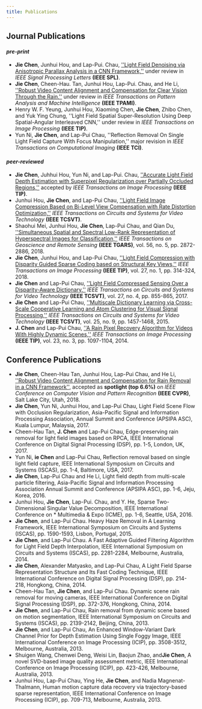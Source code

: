 ```yaml
---
title: Publications
---
```

## Journal Publications  

#### _pre-print_  
* **Jie Chen**, Junhui Hou, and Lap-Pui. Chau, [''Light Field Denoising via Anisotropic Parallax Analysis in a CNN Framework,''](https://arxiv.org/abs/1805.12358) under review in _IEEE Signal Processing Letters_ **(IEEE SPL)**.  
* **Jie Chen**,  Cheen-Hau. Tan, Junhui Hou, Lap-Pui. Chau, and He Li, [''Robust Video Content Alignment and Compensation for Clear Vision Through the Rain,''](https://arxiv.org/abs/1804.09555) under review in _IEEE Transactions on Pattern Analysis and Machine Intelligence_ **(IEEE TPAMI)**.  
* Henry W. F. Yeung, Junhui Hou, Xiaoming Chen, **Jie Chen**, Zhibo Chen, and Yuk Ying Chung, ''Light Field Spatial Super-Resolution Using Deep Spatial-Angular Interleaved CNN,'' under review in _IEEE Transactions on Image Processing_ **(IEEE TIP)**.  
* Yun Ni, **Jie Chen**, and Lap-Pui Chau, ''Reflection Removal On Single Light Field Capture With Focus Manipulation,'' major revision in _IEEE Transactions on Computational Imaging_ **(IEEE TCI)**.  

#### _peer-reviewed_ 
* **Jie Chen**, Juhhui Hou, Yun Ni, and Lap-Pui. Chau, [''Accurate Light Field Depth Estimation with Superpixel Regularization over Partially Occluded Regions,''](https://arxiv.org/abs/1708.01964) accepted by _IEEE Transactions on Image Processing_ **(IEEE TIP)**.  
* Junhui Hou, **Jie Chen**, and Lap-Pui Chau, [''Light Field Image Compression Based on Bi-Level View Compensation with Rate Distortion Optimization,''](https://ieeexplore.ieee.org/abstract/document/8283506/) _IEEE Transactions on Circuits and Systems for Video Technology_ **(IEEE TCSVT)**.  
* Shaohui Mei, Junhui Hou, **Jie Chen**, Lap-Pui Chau, and Qian Du, [''Simultaneous Spatial and Spectral Low-Rank Representation of Hyperspectral Images for Classification,''](https://ieeexplore.ieee.org/abstract/document/8248629/) _IEEE Transactions on Geoscience and Remote Sensing_ **(IEEE TGARS)**, vol. 56, no. 5, pp. 2872-2886, 2018.  
* **Jie Chen**, Junhui Hou, and Lap-Pui Chau, [''Light Field Compression with Disparity Guided Sparse Coding based on Structural Key Views,''](http://ieeexplore.ieee.org/document/8030107/) _IEEE Transactions on Image Processing_ **(IEEE TIP)**, vol. 27, no. 1, pp. 314-324, 2018.  
* **Jie Chen** and Lap-Pui Chau, [''Light Field Compressed Sensing Over a Disparity-Aware Dictionary,''](http://ieeexplore.ieee.org.ezlibproxy1.ntu.edu.sg/document/7368916/) _IEEE Transactions on Circuits and Systems for Video Technology_ **(IEEE TCSVT)**, vol. 27, no. 4, pp. 855-865, 2017.  
* **Jie Chen** and Lap-Pui Chau, [''Multiscale Dictionary Learning via Cross-Scale Cooperative Learning and Atom Clustering for Visual Signal Processing,''](http://ieeexplore.ieee.org.ezlibproxy1.ntu.edu.sg/document/7014226/) _IEEE Transactions on Circuits and Systems for Video Technology_ **(IEEE TCSVT)**, vol. 25, no. 9, pp. 1457-1468, 2015.  
* **J. Chen** and Lap-Pui Chau, [''A Rain Pixel Recovery Algorithm for Videos With Highly Dynamic Scenes,''](http://ieeexplore.ieee.org.ezlibproxy1.ntu.edu.sg/document/6662475/) _IEEE Transactions on Image Processing_ **(IEEE TIP)**, vol. 23, no. 3, pp. 1097-1104, 2014. 

## Conference Publications  
* **Jie Chen**, Cheen-Hau Tan, Junhui Hou, Lap-Pui Chau, and He Li, [''Robust Video Content Alignment and Compensation for Rain Removal in a CNN Framework''](https://arxiv.org/abs/1708.01964), accepted as **spotlight (top 6.6%)** on _IEEE Conference on Computer Vision and Pattern Recognition_ **(IEEE CVPR)**, Salt Lake City, Utah, 2018.  
* **Jie Chen**, Yun Ni, Junhui Hou, and Lap-Pui Chau, Light Field Scene Flow with Occlusion Regularization, Asia-Pacific Signal and Information Processing Association, Annual Summit and Conference (APSIPA ASC), Kuala Lumpur, Malaysia, 2017.  
* Cheen-Hau Tan, **J. Chen** and Lap-Pui Chau, Edge-preserving rain removal for light field images based on RPCA,  IEEE International Conference on Digital Signal Processing (DSP), pp. 1-5, London, UK, 2017.   
* Yun Ni, **ie Chen** and Lap-Pui Chau, Reflection removal based on single light field capture, IEEE International Symposium on Circuits and Systems (ISCAS), pp. 1-4, Baltimore, USA, 2017.  
* **Jie Chen**, Lap-Pui Chau and He Li, Light field depth from multi-scale particle filtering, Asia-Pacific Signal and Information Processing Association Annual Summit and Conference (APSIPA ASC), pp. 1-6, Jeju, Korea, 2016.  
* Junhui Hou, **Jie Chen**, Lap-Pui. Chau, and Y. He, Sparse Two-Dimensional Singular Value Decomposition, IEEE International Conference on * Multimedia & Expo (ICME), pp. 1-6, Seattle, USA,  2016.  
* **Jie Chen**, and Lap-Pui Chau. Heavy Haze Removal in A Learning Framework, IEEE International Symposium on Circuits and Systems (ISCAS), pp. 1590-1593, Lisbon, Portugal, 2015.  
* **Jie Chen**, and Lap-Pui Chau. A Fast Adaptive Guided Filtering Algorithm for Light Field Depth Interpolation, IEEE International Symposium on Circuits and Systems (ISCAS), pp. 2281-2284, Melbourne, Australia, 2014.  
* **Jie Chen**, Alexander Matyasko, and Lap-Pui Chau, A Light Field Sparse Representation Structure and Its Fast Coding Technique, IEEE International Conference on Digital Signal Processing (DSP), pp. 214-218, Hongkong, China, 2014.  
* Cheen-Hau Tan, **Jie Chen**, and Lap-Pui Chau. Dynamic scene rain removal for moving cameras, IEEE International Conference on Digital Signal Processing (DSP), pp. 372-376, Hongkong, China, 2014.  
* **Jie Chen**, and Lap-Pui Chau, Rain removal from dynamic scene based on motion segmentation, IEEE International Symposium on Circuits and Systems (ISCAS), pp. 2139-2142, Beijing, China, 2013.  
* **Jie Chen**, and Lap-Pui Chau, An Enhanced Window-Variant Dark Channel Prior for Depth Estimation Using Single Foggy Image, IEEE International Conference on Image Processing (ICIP), pp. 3508-3512, Melbourne, Australia, 2013.  
* Shuigen Wang, Chenwei Deng, Weisi Lin, Baojun Zhao, and**Jie Chen**, A novel SVD-based image quality assessment metric, IEEE International Conference on Image Processing (ICIP), pp. 423-426, Melbourne, Australia, 2013.  
* Junhui Hou, Lap-Pui Chau, Ying He, **Jie Chen**, and Nadia Magnenat-Thalmann, Human motion capture data recovery via trajectory-based sparse representation, IEEE International Conference on Image Processing (ICIP), pp. 709-713, Melbourne, Australia, 2013.  
